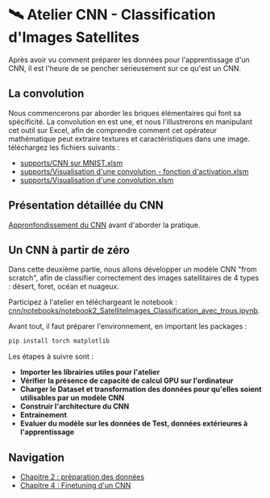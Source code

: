 # 🛰️ Atelier CNN - Classification d'Images Satellites
Après avoir vu comment préparer les données pour l'apprentissage d'un CNN, il est l'heure de se pencher sérieusement sur ce qu'est un CNN.

## La convolution
Nous commencerons par aborder les briques élémentaires qui font sa spécificité. La convolution en est une, et nous l'illustrerons en manipulant cet outil sur Excel, afin de comprendre comment cet opérateur mathématique peut extraire textures et caractéristiques dans une image.
téléchargez les fichiers suivants : 

- [supports/CNN sur MNIST.xlsm](https://github.com/Stephane-ISEN/atelierCNN/blob/ch3_cnn_zero/supports/CNN%20sur%20MNIST.xlsm) 
- [supports/Visualisation d'une convolution - fonction d'activation.xlsm](https://github.com/Stephane-ISEN/atelierCNN/blob/ch3_cnn_zero/supports/Visualisation%20d'une%20convolution%20-%20fonction%20d'activation.xlsm) 
- [supports/Visualisation d'une convolution.xlsm](https://github.com/Stephane-ISEN/atelierCNN/blob/ch3_cnn_zero/supports/Visualisation%20d'une%20convolution.xlsm)

## Présentation détaillée du CNN
[Appronfondissement du CNN](https://github.com/Stephane-ISEN/atelierCNN/blob/ch3_cnn_zero/supports/cnn_prez.pdf) avant d'aborder la pratique.

## Un CNN à partir de zéro
Dans cette deuxième partie, nous allons développer un modèle CNN "from scratch", afin de classifier correctement des images satellitaires de 4 types : désert, foret, océan et nuageux.

Participez à l'atelier en téléchargeant le notebook : [cnn/notebooks/notebook2_SatelliteImages_Classification_avec_trous.ipynb](https://github.com/Stephane-ISEN/atelierCNN/blob/ch3_cnn_zero/cnn/notebooks/notebook2_SatelliteImages_Classification_avec_trous.ipynb).

Avant tout, il faut préparer l'environnement, en important les packages : 
```bash
pip install torch matplotlib
```

Les étapes à suivre sont :
- **Importer les librairies utiles pour l'atelier**
- **Vérifier la présence de capacité de calcul GPU sur l'ordinateur**
- **Charger le Dataset et transformation des données pour qu'elles soient utilisables par un modèle CNN**
- **Construir l'architecture du CNN**
- **Entrainement**
- **Evaluer du modèle sur les données de Test, données extérieures à l'apprentissage**

## Navigation
- [Chapitre 2 : préparation des données](https://github.com/Stephane-ISEN/atelierCNN/tree/ch2_prepa_data)
- [Chapitre 4 : Finetuning d'un CNN](https://github.com/Stephane-ISEN/atelierCNN/tree/ch4_cnn_finetuning)
